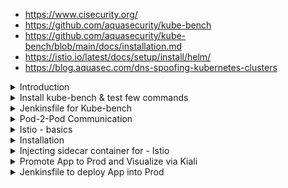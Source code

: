 - https://www.cisecurity.org/
- https://github.com/aquasecurity/kube-bench
- https://github.com/aquasecurity/kube-bench/blob/main/docs/installation.md
- https://istio.io/latest/docs/setup/install/helm/
- https://blog.aquasec.com/dns-spoofing-kubernetes-clusters

<details>
<summary>Introduction</summary>
<br>

  <img width="416" alt="image" src="https://user-images.githubusercontent.com/75510135/168101208-20d80eb7-5d5b-4800-955f-e7b8de48ae8d.png">

  <img width="870" alt="image" src="https://user-images.githubusercontent.com/75510135/168101313-a4178bc5-410b-4cd5-99c3-0e31ff0063a5.png">

  <img width="836" alt="image" src="https://user-images.githubusercontent.com/75510135/168101409-08445a1e-8333-414d-b32b-530e1c57df7c.png">

  <img width="684" alt="image" src="https://user-images.githubusercontent.com/75510135/168107311-0e6d4e8e-c682-41a7-aca7-56fe7873fe51.png">

  <img width="1055" alt="image" src="https://user-images.githubusercontent.com/75510135/168108201-af938b12-f2e3-4d17-b1f9-b43f783a6f94.png">

  
</details>

<details>
<summary>Install kube-bench & test few commands</summary>
<br>

  ```
   542  curl -L https://github.com/aquasecurity/kube-bench/releases/download/v0.6.2/kube-bench_0.6.2_linux_amd64.deb -o kube-bench_0.6.2_linux_amd64.deb
  543  sudo apt install ./kube-bench_0.6.2_linux_amd64.deb -f
  544  apt install ./kube-bench_0.6.2_linux_amd64.deb -f
  545  k get pods
  546  k delete pods kube-bench-wfbn7
  547  gcloud container clusters describe $CLUSTER_NAME --zone $ZONE --format json | jq '.databaseEncryption'
  548  kube-bench run --targets etcd  --version 1.15 --check 2.2 --json | jq .[].total_fail
  549  kube-bench node --check 4.2.1,4.2.2 --json | jq .[].total_fail
  ```
  
  <img width="524" alt="image" src="https://user-images.githubusercontent.com/75510135/168458973-257521f8-c673-40c8-9f10-8f58b2b2eaab.png">

  ```
  ############  Add cis-etcd.sh ############ 

#!/bin/bash
#cis-etcd.sh

total_fail=$(kube-bench run --targets etcd  --version 1.15 --check 2.2 --json | jq .[].total_fail)

if [[ "$total_fail" -ne 0 ]];
        then
                echo "CIS Benchmark Failed ETCD while testing for 2.2"
                exit 1;
        else
                echo "CIS Benchmark Passed for ETCD - 2.2"
fi;

############  Add cis-etcd.sh ############ 





############  Add cis-kubelet.sh ############ 

#!/bin/bash
#cis-kubelet.sh

total_fail=$(kube-bench run --targets node  --version 1.15 --check 4.2.1,4.2.2 --json | jq .[].total_fail)

if [[ "$total_fail" -ne 0 ]];
        then
                echo "CIS Benchmark Failed Kubelet while testing for 4.2.1, 4.2.2"
                exit 1;
        else
                echo "CIS Benchmark Passed Kubelet for 4.2.1, 4.2.2"
fi;

############  Add cis-kubelet.sh ############ 







############  Add cis-master.sh ############ 


#!/bin/bash
#cis-master.sh

total_fail=$(kube-bench master  --version 1.15 --check 1.2.7,1.2.8,1.2.9 --json | jq .[].total_fail)

if [[ "$total_fail" -ne 0 ]];
        then
                echo "CIS Benchmark Failed MASTER while testing for 1.2.7, 1.2.8, 1.2.9"
                exit 1;
        else
                echo "CIS Benchmark Passed for MASTER - 1.2.7, 1.2.8, 1.2.9"
fi;

############  Add cis-master.sh ############ 

  ```
  
  ```
  
  ```
</details>


<details>
<summary>Jenkinsfile for Kube-bench</summary>
<br>

  ```
  ############ Jenkinsfile - Add K8S CIS Benchmark Stage ############ 

@Library('slack') _

pipeline {
  agent any

  environment {
    deploymentName = "devsecops"
    containerName = "devsecops-container"
    serviceName = "devsecops-svc"
    imageName = "siddharth67/numeric-app:${GIT_COMMIT}"
    applicationURL = "http://devsecops-demo.eastus.cloudapp.azure.com"
    applicationURI = "/increment/99"
  }

  stages {

    stage('Build Artifact - Maven') {
      steps {
        sh "mvn clean package -DskipTests=true"
        archive 'target/*.jar'
      }
    }

    stage('Unit Tests - JUnit and JaCoCo') {
      steps {
        sh "mvn test"
      }
    }

    stage('Mutation Tests - PIT') {
      steps {
        sh "mvn org.pitest:pitest-maven:mutationCoverage"
      }
    }

    stage('SonarQube - SAST') {
      steps {
        withSonarQubeEnv('SonarQube') {
          sh "mvn sonar:sonar \
		              -Dsonar.projectKey=numeric-application \
		              -Dsonar.host.url=http://devsecops-demo.eastus.cloudapp.azure.com:9000"
        }
        timeout(time: 2, unit: 'MINUTES') {
          script {
            waitForQualityGate abortPipeline: true
          }
        }
      }
    }

    stage('Vulnerability Scan - Docker') {
      steps {
        parallel(
          "Dependency Scan": {
            sh "mvn dependency-check:check"
          },
          "Trivy Scan": {
            sh "bash trivy-docker-image-scan.sh"
          },
          "OPA Conftest": {
            sh 'docker run --rm -v $(pwd):/project openpolicyagent/conftest test --policy opa-docker-security.rego Dockerfile'
          }
        )
      }
    }

    stage('Docker Build and Push') {
      steps {
        withDockerRegistry([credentialsId: "docker-hub", url: ""]) {
          sh 'printenv'
          sh 'sudo docker build -t siddharth67/numeric-app:""$GIT_COMMIT"" .'
          sh 'docker push siddharth67/numeric-app:""$GIT_COMMIT""'
        }
      }
    }

    stage('Vulnerability Scan - Kubernetes') {
      steps {
        parallel(
          "OPA Scan": {
            sh 'docker run --rm -v $(pwd):/project openpolicyagent/conftest test --policy opa-k8s-security.rego k8s_deployment_service.yaml'
          },
          "Kubesec Scan": {
            sh "bash kubesec-scan.sh"
          },
          "Trivy Scan": {
            sh "bash trivy-k8s-scan.sh"
          }
        )
      }
    }

    stage('K8S Deployment - DEV') {
      steps {
        parallel(
          "Deployment": {
            withKubeConfig([credentialsId: 'kubeconfig']) {
              sh "bash k8s-deployment.sh"
            }
          },
          "Rollout Status": {
            withKubeConfig([credentialsId: 'kubeconfig']) {
              sh "bash k8s-deployment-rollout-status.sh"
            }
          }
        )
      }
    }

    stage('Integration Tests - DEV') {
      steps {
        script {
          try {
            withKubeConfig([credentialsId: 'kubeconfig']) {
              sh "bash integration-test.sh"
            }
          } catch (e) {
            withKubeConfig([credentialsId: 'kubeconfig']) {
              sh "kubectl -n default rollout undo deploy ${deploymentName}"
            }
            throw e
          }
        }
      }
    }

    stage('OWASP ZAP - DAST') {
      steps {
        withKubeConfig([credentialsId: 'kubeconfig']) {
          sh 'bash zap.sh'
        }
      }
    }

    stage('Prompte to PROD?') {
      steps {
        timeout(time: 2, unit: 'DAYS') {
          input 'Do you want to Approve the Deployment to Production Environment/Namespace?'
        }
      }
    }

    stage('K8S CIS Benchmark') {
      steps {
        script {

          parallel(
            "Master": {
              sh "bash cis-master.sh"
            },
            "Etcd": {
              sh "bash cis-etcd.sh"
            },
            "Kubelet": {
              sh "bash cis-kubelet.sh"
            }
          )

        }
      }
    }

    // stage('Testing Slack') {
    //    steps {
    //        sh 'exit 1'
    //    }
    //  }

  }

  post {
    always {
      junit 'target/surefire-reports/*.xml'
      jacoco execPattern: 'target/jacoco.exec'
      pitmutation mutationStatsFile: '**/target/pit-reports/**/mutations.xml'
      dependencyCheckPublisher pattern: 'target/dependency-check-report.xml'
      publishHTML([allowMissing: false, alwaysLinkToLastBuild: true, keepAll: true, reportDir: 'owasp-zap-report', reportFiles: 'zap_report.html', reportName: 'OWASP ZAP HTML Report', reportTitles: 'OWASP ZAP HTML Report'])

      //Use sendNotifications.groovy from shared library and provide current build result as parameter 
      sendNotification currentBuild.result
    }

    // success {

    // }

    // failure {

    // }
  }

}


############ Jenkinsfile - Add K8S CIS Benchmark Stage ############ 
  ```
</details>


<details>
<summary>Pod-2-Pod Communication</summary>
<br>

  <img width="536" alt="image" src="https://user-images.githubusercontent.com/75510135/168459262-6216e728-95fc-46ae-ac4d-5f00bd43ca63.png">

  <img width="543" alt="image" src="https://user-images.githubusercontent.com/75510135/168459255-50ae473e-39b3-4a93-b2e6-f300d5d9ff88.png">

  - to Encrypt/decrypt the data  via Istio(side car containers)
  <img width="598" alt="image" src="https://user-images.githubusercontent.com/75510135/168459237-e3edd60e-756f-40a7-a567-c14463fb9845.png">

</details>

<details>
<summary>Istio - basics</summary>
<br>

<img width="381" alt="image" src="https://user-images.githubusercontent.com/75510135/168459511-f5c52bc2-55da-4564-8291-21042b68943e.png">

 -  Istio features
 <img width="976" alt="image" src="https://user-images.githubusercontent.com/75510135/168459490-3326161c-c69e-448a-a34b-a4164e46d771.png">

  - Istio  Architecture
    <img width="879" alt="image" src="https://user-images.githubusercontent.com/75510135/168459470-37b7e38f-a9f6-4a03-ba66-c28f6c793f1a.png">

  - Istio capabilities

	<img width="1022" alt="image" src="https://user-images.githubusercontent.com/75510135/168459438-7b99fe3b-3756-48a6-9c8e-18261a71c467.png">

</details>

<details>
<summary>Installation</summary>
<br>

	<img width="909" alt="image" src="https://user-images.githubusercontent.com/75510135/168459751-f3fcc44b-5399-40c9-8b7e-96c80c8e73e5.png">

	```
	curl -Ls https://istio.io/downloadIstio | ISTIO_VERSION=1.9.0 sh -
	cd istio-1.9.0
	export PATH=$PWD/bin:$PATH
	istioctl install --set profile=demo -y && kubectl apply -f samples/addons
	```
	
	- below components get created
	<img width="851" alt="image" src="https://user-images.githubusercontent.com/75510135/168459781-0d010cb4-8f6a-4999-b744-009ad1e98157.png">

	<img width="618" alt="image" src="https://user-images.githubusercontent.com/75510135/168459810-e4b29678-f0be-4c93-830d-e5c6c209b4df.png">

	<img width="410" alt="image" src="https://user-images.githubusercontent.com/75510135/168459828-12bf9f4a-fc71-4af7-b2f1-a77a983cc837.png">

	<img width="1006" alt="image" src="https://user-images.githubusercontent.com/75510135/168460165-8021414b-04a5-4134-b62d-0e9916ff4e37.png">

	<img width="1006" alt="image" src="https://user-images.githubusercontent.com/75510135/168460201-9a8a6fdd-67d8-4bfb-8c0e-2115676a2af0.png">

	- edit Kaili service from ClusterIP to NodePort
	<img width="929" alt="image" src="https://user-images.githubusercontent.com/75510135/168460338-d00f1dda-73ac-47df-bbaf-0c9aa3a2fddc.png">

	- access Kaili dashboard
	<img width="1238" alt="image" src="https://user-images.githubusercontent.com/75510135/168460355-39415f44-4dea-4e35-8477-bbb2a5ae422b.png">

	
	
</details>

<details>
<summary>Injecting sidecar container for - Istio</summary>
<br>

	- side car injection
 <img width="1012" alt="image" src="https://user-images.githubusercontent.com/75510135/168460929-5945fe21-c540-4e4f-acb0-6da06560e669.png">

	<img width="927" alt="image" src="https://user-images.githubusercontent.com/75510135/168460942-b126dc6c-7ca3-4f18-880c-194528f77cd1.png">

	- Istio demo architecture
<img width="1007" alt="image" src="https://user-images.githubusercontent.com/75510135/168460967-9541dd9e-d734-46d4-8f9b-0598b22cb302.png">

	<img width="968" alt="image" src="https://user-images.githubusercontent.com/75510135/168460985-50f83b35-227e-4856-9497-78ea4ba28d31.png">

	```
	  569  k -n prod create deploy node-app --image nginx
	  571  k -n prod expose deploy node-app --name node-service --port 5000
	  572  k get ns --show-labels
	  573  k label ns prod istio-injection=enabled
	  574  k get ns --show-labels
	  575  k -n prod rollout -h
	  576  k -n prod rollout restart deploy node-app
	  577  k -n prod get po
	  578  k describe po node-app-78895c644-p6ghb
	  579  k -n prod  describe po node-app-78895c644-p6ghb
	```
</details>

<details>
<summary>Promote App to Prod and Visualize via Kiali</summary>
<br>

  ```
#################### Add k8s_PROD-deployment_service.yaml #################### 

apiVersion: apps/v1
kind: Deployment
metadata:
  labels:
    app: devsecops
  name: devsecops
spec:
  replicas: 3
  selector:
    matchLabels:
      app: devsecops
  strategy: {}
  template:
    metadata:
      labels:
        app: devsecops
    spec:
      serviceAccountName: default
      volumes:
      - name: vol
        emptyDir: {}
      containers:
      - image: replace
        name: devsecops-container
        volumeMounts:
          - mountPath: /tmp
            name: vol
        securityContext:
          capabilities:
            drop:
             - NET_RAW
          runAsUser: 100
          runAsNonRoot: true
          readOnlyRootFilesystem: true
          allowPrivilegeEscalation: false
        resources:
         requests:
          memory: "256Mi"
          cpu: "200m"
         limits:
          memory: "512Mi"
          cpu: "500m"
---
apiVersion: v1
kind: Service
metadata:
  labels:
    app: devsecops
  name: devsecops-svc
spec:
  ports:
  - port: 8080
    protocol: TCP
    targetPort: 8080
  selector:
    app: devsecops
  type: ClusterIP

#################### Add k8s_PROD-deployment_service.yaml #################### 





#################### Add k8s-PROD-deployment-rollout-status.sh #################### 


#!/bin/bash
sleep 60s

if [[ $(kubectl -n prod rollout status deploy ${deploymentName} --timeout 5s) != *"successfully rolled out"* ]]; 
then     
	echo "Deployment ${deploymentName} Rollout has Failed"
    kubectl -n prod rollout undo deploy ${deploymentName}
    exit 1;
else
	echo "Deployment ${deploymentName} Rollout is Success"
fi


#################### Add k8s-PROD-deployment-rollout-status.sh #################### 







  ```
</details>

<details>
<summary>Jenkinsfile to deploy App into Prod</summary>
<br>

	<img width="670" alt="image" src="https://user-images.githubusercontent.com/75510135/168462116-6668d4df-7876-43e7-a936-35f10e8b8264.png">

	```
	##################### Jenkinsfile - Add stage('K8S Deployment - PROD') ##################### 

@Library('slack') _

pipeline {
  agent any

  environment {
    deploymentName = "devsecops"
    containerName = "devsecops-container"
    serviceName = "devsecops-svc"
    imageName = "siddharth67/numeric-app:${GIT_COMMIT}"
    applicationURL = "http://devsecops-demo.eastus.cloudapp.azure.com"
    applicationURI = "/increment/99"
  }

  stages {

    stage('Build Artifact - Maven') {
      steps {
        sh "mvn clean package -DskipTests=true"
        archive 'target/*.jar'
      }
    }

    stage('Unit Tests - JUnit and JaCoCo') {
      steps {
        sh "mvn test"
      }
    }

    stage('Mutation Tests - PIT') {
      steps {
        sh "mvn org.pitest:pitest-maven:mutationCoverage"
      }
    }

    stage('SonarQube - SAST') {
      steps {
        withSonarQubeEnv('SonarQube') {
          sh "mvn sonar:sonar \
		              -Dsonar.projectKey=numeric-application \
		              -Dsonar.host.url=http://devsecops-demo.eastus.cloudapp.azure.com:9000"
        }
        timeout(time: 2, unit: 'MINUTES') {
          script {
            waitForQualityGate abortPipeline: true
          }
        }
      }
    }

    stage('Vulnerability Scan - Docker') {
      steps {
        parallel(
          "Dependency Scan": {
            sh "mvn dependency-check:check"
          },
          "Trivy Scan": {
            sh "bash trivy-docker-image-scan.sh"
          },
          "OPA Conftest": {
            sh 'docker run --rm -v $(pwd):/project openpolicyagent/conftest test --policy opa-docker-security.rego Dockerfile'
          }
        )
      }
    }

    stage('Docker Build and Push') {
      steps {
        withDockerRegistry([credentialsId: "docker-hub", url: ""]) {
          sh 'printenv'
          sh 'sudo docker build -t siddharth67/numeric-app:""$GIT_COMMIT"" .'
          sh 'docker push siddharth67/numeric-app:""$GIT_COMMIT""'
        }
      }
    }

    stage('Vulnerability Scan - Kubernetes') {
      steps {
        parallel(
          "OPA Scan": {
            sh 'docker run --rm -v $(pwd):/project openpolicyagent/conftest test --policy opa-k8s-security.rego k8s_deployment_service.yaml'
          },
          "Kubesec Scan": {
            sh "bash kubesec-scan.sh"
          },
          "Trivy Scan": {
            sh "bash trivy-k8s-scan.sh"
          }
        )
      }
    }

    stage('K8S Deployment - DEV') {
      steps {
        parallel(
          "Deployment": {
            withKubeConfig([credentialsId: 'kubeconfig']) {
              sh "bash k8s-deployment.sh"
            }
          },
          "Rollout Status": {
            withKubeConfig([credentialsId: 'kubeconfig']) {
              sh "bash k8s-deployment-rollout-status.sh"
            }
          }
        )
      }
    }

    stage('Integration Tests - DEV') {
      steps {
        script {
          try {
            withKubeConfig([credentialsId: 'kubeconfig']) {
              sh "bash integration-test.sh"
            }
          } catch (e) {
            withKubeConfig([credentialsId: 'kubeconfig']) {
              sh "kubectl -n default rollout undo deploy ${deploymentName}"
            }
            throw e
          }
        }
      }
    }

    stage('OWASP ZAP - DAST') {
      steps {
        withKubeConfig([credentialsId: 'kubeconfig']) {
          sh 'bash zap.sh'
        }
      }
    }

    stage('Prompte to PROD?') {
      steps {
        timeout(time: 2, unit: 'DAYS') {
          input 'Do you want to Approve the Deployment to Production Environment/Namespace?'
        }
      }
    }

    stage('K8S CIS Benchmark') {
      steps {
        script {

          parallel(
            "Master": {
              sh "bash cis-master.sh"
            },
            "Etcd": {
              sh "bash cis-etcd.sh"
            },
            "Kubelet": {
              sh "bash cis-kubelet.sh"
            }
          )

        }
      }
    }

    stage('K8S Deployment - PROD') {
      steps {
        parallel(
          "Deployment": {
            withKubeConfig([credentialsId: 'kubeconfig']) {
              sh "sed -i 's#replace#${imageName}#g' k8s_PROD-deployment_service.yaml"
              sh "kubectl -n prod apply -f k8s_PROD-deployment_service.yaml"
            }
          },
          "Rollout Status": {
            withKubeConfig([credentialsId: 'kubeconfig']) {
              sh "bash k8s-PROD-deployment-rollout-status.sh"
            }
          }
        )
      }
    }

    // stage('Testing Slack') {
    //    steps {
    //        sh 'exit 1'
    //    }
    //  }

  }

  post {
    always {
      junit 'target/surefire-reports/*.xml'
      jacoco execPattern: 'target/jacoco.exec'
      pitmutation mutationStatsFile: '**/target/pit-reports/**/mutations.xml'
      dependencyCheckPublisher pattern: 'target/dependency-check-report.xml'
      publishHTML([allowMissing: false, alwaysLinkToLastBuild: true, keepAll: true, reportDir: 'owasp-zap-report', reportFiles: 'zap_report.html', reportName: 'OWASP ZAP HTML Report', reportTitles: 'OWASP ZAP HTML Report'])

      //Use sendNotifications.groovy from shared library and provide current build result as parameter 
      sendNotification currentBuild.result
    }

    // success {

    // }

    // failure {

    // }
  }

}

##################### Jenkinsfile - Add stage('K8S Deployment - PROD') ##################### 

	```
	
<img width="724" alt="image" src="https://user-images.githubusercontent.com/75510135/168462206-d7cac919-bb6e-4c13-8305-ccb14dc6a0e4.png">

<img width="499" alt="image" src="https://user-images.githubusercontent.com/75510135/168462214-3dde147c-9935-49c5-8f2c-b10dc99710f6.png">

<img width="610" alt="image" src="https://user-images.githubusercontent.com/75510135/168462223-bf215ecf-344e-46cc-8adb-eceee811e379.png">

<img width="686" alt="image" src="https://user-images.githubusercontent.com/75510135/168462381-6d732c1f-f2be-450f-8265-b240e21570d3.png">

<img width="865" alt="image" src="https://user-images.githubusercontent.com/75510135/168462394-4214ea46-db5c-46d9-aa03-323559ea5c2d.png">

<img width="854" alt="image" src="https://user-images.githubusercontent.com/75510135/168462404-87c36792-cec9-440e-80d0-c2d7c7d72951.png">

	
</details>


